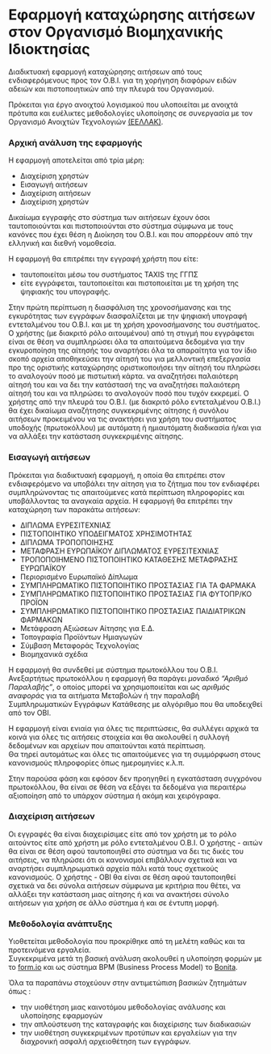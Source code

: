 # Εφαρμογή καταχώρησης αιτήσεων στον Οργανισμό Βιομηχανικής Ιδιοκτησίας

Διαδικτυακή εφαρμογή καταχώρησης αιτήσεων από τους ενδιαφερόμενους προς τον Ο.Β.Ι. για τη χορήγηση διαφόρων ειδών αδειών και πιστοποιητικών από την πλευρά του Οργανισμού. 

Πρόκειται για  έργο ανοιχτού λογισμικού που υλοποιείται με ανοιχτά πρότυπα και ευέλικτες μεθοδολογίες υλοποίησης σε συνεργασία με τον Οργανισμό Ανοιχτών  Τεχνολογιών [(ΕΕΛΛΑΚ)](https://eellak.ellak.gr/).

### Αρχική ανάλυση της εφαρμογής

Η εφαρμογή αποτελείται από τρία μέρη:

* Διαχείριση χρηστών
* Εισαγωγή αιτήσεων
* Διαχείριση αιτήσεων
* Διαχείριση χρηστών 

Δικαίωμα εγγραφής στο σύστημα των αιτήσεων έχουν όσοι ταυτοποιούνται και πιστοποιούνται στο σύστημα σύμφωνα με τους κανόνες που έχει θέση η Διοίκηση του Ο.Β.Ι. και που απορρέουν από την ελληνική και διεθνή νομοθεσία.  

Η εφαρμογή θα επιτρέπει την εγγραφή χρήστη που είτε: 

* ταυτοποιείται μέσω του συστήματος TAXIS της ΓΓΠΣ 
* είτε εγγράφεται, ταυτοποιείται και πιστοποιείται με τη χρήση της ψηφιακής του υπογραφής.

Στην πρώτη περίπτωση η διασφάλιση της χρονοσήμανσης και της εγκυρότητας των εγγράφων διασφαλίζεται με την ψηφιακή υπογραφή εντεταλμένου του Ο.Β.Ι. και με τη χρήση χρονοσήμανσης του συστήματος.
Ο χρήστης (με διακριτό ρόλο αιτουμένου) από τη στιγμή που εγγράφεται είναι σε θέση να συμπληρώσει όλα τα απαιτούμενα δεδομένα για την εγκυροποίηση της αίτησής του αναρτήσει όλα τα απαραίτητα για τον ίδιο σκοπό αρχεία
αποθηκεύσει την αίτησή του για μελλοντική επεξεργασία προ της οριστικής καταχώρησης οριστικοποιήσει την αίτησή του πληρώσει το αναλογούν ποσό με πιστωτική κάρτα.
να αναζητήσει παλαιότερη αίτησή του και να δει την κατάστασή της να αναζητήσει παλαιότερη αίτησή του και να πληρώσει το αναλογούν ποσό που τυχόν εκκρεμεί.
Ο χρήστης από την πλευρά του Ο.Β.Ι. (με διακριτό ρόλο εντεταλμένου Ο.Β.Ι.) θα έχει δικαίωμα αναζήτησης συγκεκριμένης αίτησης ή συνόλου αιτήσεων προκειμένου να τις ανακτήσει για χρήση του συστήματος υποδοχής (πρωτοκόλλου) με αυτόματη ή ημιαυτόματη διαδικασία ή/και για  να αλλάξει την κατάσταση συγκεκριμένης αίτησης.

### Εισαγωγή αιτήσεων

Πρόκειται για διαδικτυακή εφαρμογή, η οποία θα επιτρέπει στον ενδιαφερόμενο να υποβάλει την αίτηση για το ζήτημα που τον ενδιαφέρει συμπληρώνοντας τις απαιτούμενες κατά περίπτωση πληροφορίες και υποβάλλοντας τα αναγκαία αρχεία.    Η εφαρμογή θα επιτρέπει την καταχώρηση των παρακάτω αιτήσεων:

- ΔΙΠΛΩΜΑ ΕΥΡΕΣΙΤΕΧΝΙΑΣ
- ΠΙΣΤΟΠΟΙΗΤΙΚΟ ΥΠΟΔΕΙΓΜΑΤΟΣ ΧΡΗΣΙΜΟΤΗΤΑΣ
- ΔΙΠΛΩΜΑ ΤΡΟΠΟΠΟΙΗΣΗΣ
- ΜΕΤΑΦΡΑΣΗ ΕΥΡΩΠΑΪΚΟΥ ΔΙΠΛΩΜΑΤΟΣ ΕΥΡΕΣΙΤΕΧΝΙΑΣ
- ΤΡΟΠΟΠΟΙΗΜΕΝΟ ΠΙΣΤΟΠΟΙΗΤΙΚΟ ΚΑΤΑΘΕΣΗΣ ΜΕΤΑΦΡΑΣΗΣ ΕΥΡΩΠΑΪΚΟΥ
- Περιορισμένο Ευρωπαϊκό Δίπλωμα
- ΣΥΜΠΛΗΡΩΜΑΤΙΚΟ ΠΙΣΤΟΠΟΙΗΤΙΚΟ ΠΡΟΣΤΑΣΙΑΣ ΓΙΑ ΤΑ ΦΑΡΜΑΚΑ
- ΣΥΜΠΛΗΡΩΜΑΤΙΚΟ ΠΙΣΤΟΠΟΙΗΤΙΚΟ ΠΡΟΣΤΑΣΙΑΣ ΓΙΑ ΦΥΤΟΠΡ/ΚΟ ΠΡΟΪΟΝ
- ΣΥΜΠΛΗΡΩΜΑΤΙΚΟ ΠΙΣΤΟΠΟΙΗΤΙΚΟ ΠΡΟΣΤΑΣΙΑΣ ΠΑΙΔΙΑΤΡΙΚΩΝ ΦΑΡΜΑΚΩΝ
- Μετάφραση Αξιώσεων Αίτησης για Ε.Δ.
- Τοπογραφία Προϊόντων Ημιαγωγών
- Σύμβαση Μεταφοράς Τεχνολογίας
- Βιομηχανικά σχέδια

Η εφαρμογή θα συνδεθεί με σύστημα πρωτοκόλλου του Ο.Β.Ι. Ανεξαρτήτως πρωτοκόλλου η εφαρμογή θα  παράγει _μοναδικό “Αριθμό Παραλαβής”_, ο οποίος μπορεί να χρησιμοποιείται και ως _αριθμός αναφοράς_  για τα αιτήματα Μεταβολών ή την παραλαβή Συμπληρωματικών Εγγράφων Κατάθεσης με αλγόριθμο που θα υποδειχθεί από τον ΟΒΙ. 

Η εφαρμογή είναι ενιαία για όλες τις περιπτώσεις, θα συλλέγει αρχικά τα κοινά για όλες τις αιτήσεις στοιχεία και θα ακολουθεί η συλλογή δεδομένων και αρχείων που απαιτούνται κατά περίπτωση.  
Θα τηρεί αυτομάτως και όλες τις απαιτούμενες για τη συμμόρφωση στους κανονισμούς πληροφορίες όπως ημερομηνίες κ.λ.π. 

Στην παρούσα φάση και εφόσον δεν προηγηθεί η εγκατάσταση συγχρόνου πρωτοκόλλου, θα είναι σε θέση να εξάγει τα δεδομένα για περαιτέρω αξιοποίηση από το υπάρχον σύστημα ή ακόμη και χειρόγραφα.

### Διαχείριση αιτήσεων

Οι εγγραφές θα είναι διαχειρίσιμες είτε από τον χρήστη με το ρόλο αιτούντος είτε από χρήστη με ρόλο εντεταλμένου Ο.Β.Ι. 
Ο χρήστης - αιτών θα είναι σε θέση αφού ταυτοποιηθεί στο σύστημα να δει τις δικές του αιτήσεις, να πληρώσει ότι οι κανονισμοί επιβάλλουν σχετικά και να αναρτήσει συμπληρωματικά αρχεία πάλι κατά τους σχετικούς κανονισμούς.
Ο χρήστης - ΟΒΙ θα είναι σε θέση αφού ταυτοποιηθεί σχετικά να δει σύνολα αιτήσεων σύμφωνα με κριτήρια που θέτει, να αλλάξει την κατάσταση μιας αίτησης ή και να ανακτήσει σύνολο αιτήσεων για χρήση σε άλλο σύστημα ή και σε έντυπη μορφή.

### Μεθοδολογία ανάπτυξης

Υιοθετείται μεθοδολογία που προκρίθηκε από τη μελέτη καθώς και τα προτεινόμενα εργαλεία.  
Συγκεκριμένα μετά τη βασική ανάλυση ακολουθεί η υλοποίηση φορμών με το [form.io](https://github.com/formio/formio) και ως σύστημα  BPM (Business Process Model) το [Bonita](https://github.com/bonitasoft). 

Όλα τα παραπάνω στοχεύουν στην αντιμετώπιση βασικών ζητημάτων όπως :
 
* την υιοθέτηση μιας καινοτόμου μεθοδολογίας ανάλυσης και υλοποίησης εφαρμογών 
* την απλούστευση της καταγραφής και διαχείρισης των διαδικασιών 
* την υιοθέτηση συγκεκριμένων προτύπων και εργαλείων για την διαχρονική ασφαλή αρχειοθέτηση  των εγγράφων.
